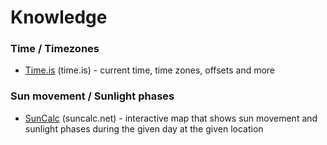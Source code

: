 # Knowledge

### Time / Timezones
* [Time.is](http://time.is/) (time.is) - current time, time zones, offsets and more

### Sun movement / Sunlight phases
* [SunCalc](http://suncalc.net/) (suncalc.net) - interactive map that shows sun movement and sunlight phases during the given day at the given location

